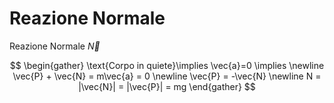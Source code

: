 # Reazione Normale
Reazione Normale $\vec{N}$

$$
\begin{gather}
\text{Corpo in quiete}\implies \vec{a}=0 \implies \newline
\vec{P} + \vec{N} = m\vec{a} = 0 \newline
\vec{P} = -\vec{N} \newline
N = |\vec{N}| = |\vec{P}| = mg
\end{gather}
$$